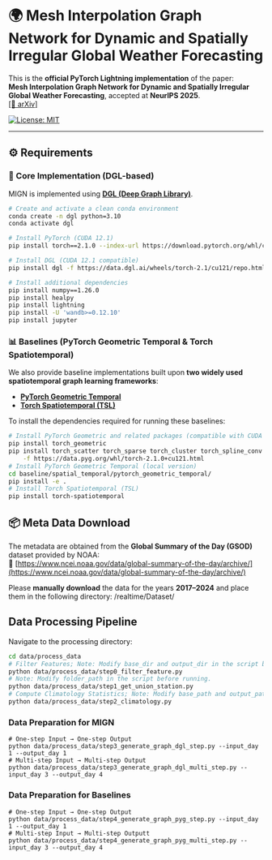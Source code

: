 # 🌍 Mesh Interpolation Graph Network for Dynamic and Spatially Irregular Global Weather Forecasting

This is the **official PyTorch Lightning implementation** of the paper:  
**Mesh Interpolation Graph Network for Dynamic and Spatially Irregular Global Weather Forecasting**, accepted at **NeurIPS 2025**.  
[[📄 arXiv]](https://arxiv.org/pdf/2509.20911)

[![License: MIT](https://img.shields.io/badge/License-MIT-yellow.svg)](https://github.com/hanjq17/GMN/blob/main/LICENSE)

---

## ⚙️ Requirements

### 🧩 Core Implementation (DGL-based)

MIGN is implemented using **[DGL (Deep Graph Library)](https://www.dgl.ai/)**.  

```bash
# Create and activate a clean conda environment
conda create -n dgl python=3.10
conda activate dgl

# Install PyTorch (CUDA 12.1)
pip install torch==2.1.0 --index-url https://download.pytorch.org/whl/cu121

# Install DGL (CUDA 12.1 compatible)
pip install dgl -f https://data.dgl.ai/wheels/torch-2.1/cu121/repo.html

# Install additional dependencies
pip install numpy==1.26.0
pip install healpy
pip install lightning
pip install -U 'wandb>=0.12.10'
pip install jupyter
```

### 📊 Baselines (PyTorch Geometric Temporal & Torch Spatiotemporal)

We also provide baseline implementations built upon **two widely used spatiotemporal graph learning frameworks**:

- **[PyTorch Geometric Temporal](https://github.com/benedekrozemberczki/pytorch_geometric_temporal)**  
- **[Torch Spatiotemporal (TSL)](https://github.com/TorchSpatiotemporal/tsl)**  

To install the dependencies required for running these baselines:

```bash
# Install PyTorch Geometric and related packages (compatible with CUDA 12.1)
pip install torch_geometric
pip install torch_scatter torch_sparse torch_cluster torch_spline_conv \
    -f https://data.pyg.org/whl/torch-2.1.0+cu121.html
# Install PyTorch Geometric Temporal (local version)
cd baseline/spatial_temporal/pytorch_geometric_temporal/
pip install -e .
# Install Torch Spatiotemporal (TSL)
pip install torch-spatiotemporal
```

## 📦 Meta Data Download

The metadata are obtained from the **Global Summary of the Day (GSOD)** dataset provided by NOAA:  
🔗 [https://www.ncei.noaa.gov/data/global-summary-of-the-day/archive/](https://www.ncei.noaa.gov/data/global-summary-of-the-day/archive/)

Please **manually download** the data for the years **2017–2024** and place them in the following directory: /realtime/Dataset/


## Data Processing Pipeline

Navigate to the processing directory:
```bash
cd data/process_data
# Filter Features; Note: Modify base_dir and output_dir in the script before running.
python data/process_data/step0_filter_feature.py
# Note: Modify folder_path in the script before running.
python data/process_data/step1_get_union_station.py
# Compute Climatology Statistics; Note: Modify base_path and output_path in the script before running.
python data/process_data/step2_climatology.py
```

### Data Preparation for MIGN
```
# One-step Input → One-step Output
python data/process_data/step3_generate_graph_dgl_step.py --input_day 1 --output_day 1
# Multi-step Input → Multi-step Output
python data/process_data/step3_generate_graph_dgl_multi_step.py --input_day 3 --output_day 4
```

### Data Preparation for Baselines
```
# One-step Input → One-step Output
python data/process_data/step4_generate_graph_pyg_step.py --input_day 1 --output_day 1
# Multi-step Input → Multi-step Outputt
python data/process_data/step4_generate_graph_pyg_multi_step.py --input_day 3 --output_day 4
```